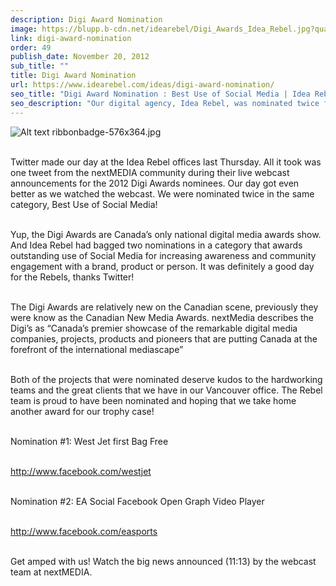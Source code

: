 ```yaml
---
description: Digi Award Nomination
image: https://blupp.b-cdn.net/idearebel/Digi_Awards_Idea_Rebel.jpg?quality=80&width=800
link: digi-award-nomination
order: 49
publish_date: November 20, 2012
sub_title: ""
title: Digi Award Nomination
url: https://www.idearebel.com/ideas/digi-award-nomination/
seo_title: "Digi Award Nomination : Best Use of Social Media | Idea Rebel"
seo_description: "Our digital agency, Idea Rebel, was nominated twice for Best Use of Social Media in The Digi Awards, the only national digital media awards show in Canada."
---
```

![Alt text](https://blupp.b-cdn.net/idearebel/nike-digital-shoe-idea-rebel.jpeg?quality=80&width=800?quality=80&width=800 "a title")
ribbonbadge-576x364.jpg

\
Twitter made our day at the Idea Rebel offices last Thursday. All it took was one tweet from the nextMEDIA community during their live webcast announcements for the 2012 Digi Awards nominees. Our day got even better as we watched the webcast. We were nominated twice in the same category, Best Use of Social Media!

\
Yup, the Digi Awards are Canada’s only national digital media awards show. And Idea Rebel had bagged two nominations in a category that awards outstanding use of Social Media for increasing awareness and community engagement with a brand, product or person. It was definitely a good day for the Rebels, thanks Twitter!

\
The Digi Awards are relatively new on the Canadian scene, previously they were know as the Canadian New Media Awards. nextMedia describes the Digi’s as “Canada’s premier showcase of the remarkable digital media companies, projects, products and pioneers that are putting Canada at the forefront of the international mediascape”

\
Both of the projects that were nominated deserve kudos to the hardworking teams and the great clients that we have in our Vancouver office. The Rebel team is proud to have been nominated and hoping that we take home another award for our trophy case!

\
Nomination #1: West Jet first Bag Free

\
http://www.facebook.com/westjet

\
Nomination #2: EA Social Facebook Open Graph Video Player

\
http://www.facebook.com/easports

\
Get amped with us! Watch the big news announced (11:13) by the webcast team at nextMEDIA.
